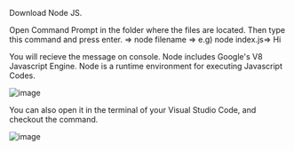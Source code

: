 Download Node JS.

Open Command Prompt in the folder where the files are located. Then type this command and press enter.
=> node filename => e.g) node index.js=> Hi

You will recieve the message on console. Node includes Google's V8 Javascript Engine. Node is a runtime environment for executing Javascript Codes.

![image](https://user-images.githubusercontent.com/40134790/145674646-4ad23204-1277-4e68-95b6-40a9ea880353.png)

You can also open it in the terminal of your Visual Studio Code, and checkout the command.

![image](https://user-images.githubusercontent.com/40134790/145674719-13bd92b0-f388-4941-8dd3-c74a85c71eaf.png)
